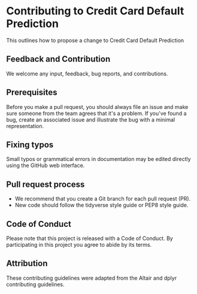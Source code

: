 # Contributing to Credit Card Default Prediction

This outlines how to propose a change to  Credit Card Default Prediction

## Feedback and Contribution

We welcome any input, feedback, bug reports, and contributions.


## Prerequisites

Before you make a pull request, you should always file an issue and make sure someone from the team agrees that it's a problem. If you've found a bug, create an associated issue and illustrate the bug with a minimal representation.


## Fixing typos

Small typos or grammatical errors in documentation may be edited directly using the GitHub web interface.


## Pull request process

* We recommend that you create a Git branch for each pull request (PR).
* New code should follow the tidyverse style guide or PEP8 style guide.


## Code of Conduct

Please note that this project is released with a Code of Conduct. By participating in this project you agree to abide by its terms.


## Attribution

These contributing guidelines were adapted from the Altair and dplyr contributing guidelines.